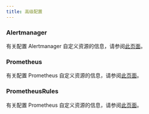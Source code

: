 ```yaml
---
title: 高级配置
---
```


### Alertmanager

有关配置 Alertmanager 自定义资源的信息，请参阅[此页面](../how-to-guides/advanced-user-guides/monitoring-v2-configuration-guides/advanced-configuration/alertmanager.md)。

### Prometheus

有关配置 Prometheus 自定义资源的信息，请参阅[此页面](../how-to-guides/advanced-user-guides/monitoring-v2-configuration-guides/advanced-configuration/prometheus.md)。

### PrometheusRules

有关配置 Prometheus 自定义资源的信息，请参阅[此页面](../how-to-guides/advanced-user-guides/monitoring-v2-configuration-guides/advanced-configuration/prometheusrules.md)。